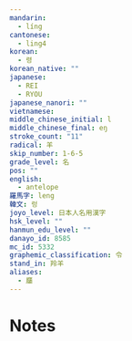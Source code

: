 ```yaml
---
mandarin:
  - líng
cantonese:
  - ling4
korean:
  - 령
korean_native: ""
japanese:
  - REI
  - RYOU
japanese_nanori: ""
vietnamese:
middle_chinese_initial: l
middle_chinese_final: eŋ
stroke_count: "11"
radical: 羊
skip_number: 1-6-5
grade_level: 名
pos: ""
english:
  - antelope
羅馬字: leng
韓文: 렁
joyo_level: 日本人名用漢字
hsk_level: ""
hanmun_edu_level: ""
danayo_id: 8585
mc_id: 5332
graphemic_classification: 令
stand_in: 羚羊
aliases:
  - 麢
---
```


# Notes
